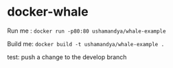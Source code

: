 # docker-whale

Run me : `docker run -p80:80 ushamandya/whale-example`

Build me: `docker build -t ushamandya/whale-example .`

test: push a change to the develop branch
